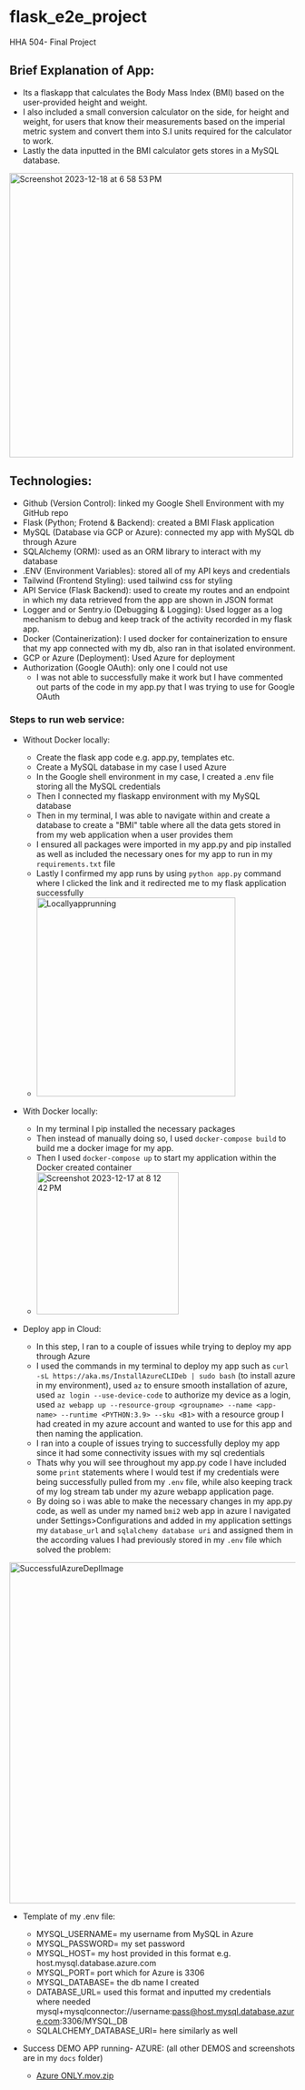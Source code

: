 # flask_e2e_project
HHA 504- Final Project


## Brief Explanation of App:
- Its a flaskapp that calculates the Body Mass Index (BMI) based on the user-provided height and weight.
- I also included a small conversion calculator on the side, for height and weight, for users that know their measurements based on the imperial metric system and convert them into S.I units required for the calculator to work.
- Lastly the data inputted in the BMI calculator gets stores in a MySQL database.
  
 <img width="500" alt="Screenshot 2023-12-18 at 6 58 53 PM" src="https://github.com/angeliki-tzanou/flask_e2e_project/assets/141374140/a103da03-b8dd-485d-9607-fac41cc85f0b">

## Technologies: 
- Github (Version Control): linked my Google Shell Environment with my GitHub repo
- Flask (Python; Frotend & Backend): created a BMI Flask application
- MySQL (Database via GCP or Azure): connected my app with MySQL db through Azure
- SQLAlchemy (ORM): used as an ORM library to interact with my database
- .ENV (Environment Variables): stored all of my API keys and credentials
- Tailwind (Frontend Styling): used tailwind css for styling
- API Service (Flask Backend): used to create my routes and an endpoint in which my data retrieved from the app are shown in JSON format
- Logger and or Sentry.io (Debugging & Logging): Used logger as a log mechanism to debug and keep track of the activity recorded in my flask app.
- Docker (Containerization): I used docker for containerization to ensure that my app connected with my db, also ran in that isolated environment.
- GCP or Azure (Deployment): Used Azure for deployment
- Authorization (Google OAuth): only one I could not use
    - I was not able to successfully make it work but I have commented out parts of the code in my app.py that I was trying to use for Google OAuth

### Steps to run web service:
- Without Docker locally:
  - Create the flask app code e.g. app.py, templates etc.
  - Create a MySQL database in my case I used Azure
  - In the Google shell environment in my case, I created a .env file storing all the MySQL credentials
  - Then I connected my flaskapp environment with my MySQL database
  - Then in my terminal, I was able to navigate within and create a database to create a "BMI" table where all the data gets stored in from my web application when a user provides them
  - I ensured all packages were imported in my app.py and pip installed as well as included the necessary ones for my app to run in my ```requirements.txt``` file
  - Lastly I confirmed my app runs by using ```python app.py``` command where I clicked the link and it redirected me to my flask application successfully
  - <img width="350" alt="Locallyapprunning" src="https://github.com/angeliki-tzanou/flask_e2e_project/assets/141374140/2771d911-559d-4c33-b0eb-63b1eefbac8f">

 - With Docker locally:
   - In my terminal I pip installed the necessary packages
   - Then instead of manually doing so, I used ```docker-compose build``` to build me a docker image for my app.
   - Then I used ```docker-compose up``` to start my application within the Docker created container
   - <img width="250" alt="Screenshot 2023-12-17 at 8 12 42 PM" src="https://github.com/angeliki-tzanou/flask_e2e_project/assets/141374140/76507f3d-104e-45dd-9b37-6a9c37dc17ef">

- Deploy app in Cloud:
  - In this step, I ran to a couple of issues while trying to deploy my app through Azure
  - I used the commands in my terminal to deploy my app such as ```curl -sL https://aka.ms/InstallAzureCLIDeb | sudo bash``` (to install azure in my environment), used ```az``` to ensure smooth installation of azure, used ```az login --use-device-code``` to authorize my device as a login, used ```az webapp up --resource-group <groupname> --name <app-name> --runtime <PYTHON:3.9> --sku <B1>``` with a resource group I had created in my azure account and wanted to use for this app and then naming the application.
  - I ran into a couple of issues trying to successfully deploy my app since it had some connectivity issues with my sql credentials
  - Thats why you will see throughout my app.py code I have included some ```print``` statements where I would test if my credentials were being successfully pulled from my ```.env``` file, while also keeping track of my log stream tab under my azure webapp application page.
  - By doing so i was able to make the necessary changes in my app.py code, as well as under my named ```bmi2``` web app in azure I navigated under Settings>Configurations and added in my application settings my ```database_url``` and ```sqlalchemy database uri``` and assigned them in the according values I had previously stored in my ```.env``` file which solved the problem:
<img width="600" alt="SuccessfulAzureDeplImage" src="https://github.com/angeliki-tzanou/flask_e2e_project/assets/141374140/5e4190c0-05f0-4f8f-ad73-6e96bce401c9">

- Template of my .env file:
  - MYSQL_USERNAME= my username from MySQL in Azure
  - MYSQL_PASSWORD= my set password
  - MYSQL_HOST= my host provided in this format e.g. host.mysql.database.azure.com
  - MYSQL_PORT= port which for Azure is 3306
  - MYSQL_DATABASE= the db name I created
  - DATABASE_URL= used this format and inputted my credentials where needed       mysql+mysqlconnector://username:pass@host.mysql.database.azure.com:3306/MYSQL_DB
  - SQLALCHEMY_DATABASE_URI= here similarly as well
 
- Success DEMO APP running- AZURE: (all other DEMOS and screenshots are in my ```docs``` folder)
  - [Azure ONLY.mov.zip](https://github.com/angeliki-tzanou/flask_e2e_project/files/13709892/Azure.ONLY.mov.zip)



